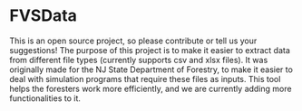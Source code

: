 # FVSData
This is an open source project, so please contribute or tell us your suggestions! The purpose of this project is to make it easier to extract data from different file types (currently supports csv and xlsx files). It was originally made for the NJ State Department of Forestry, to make it easier to deal with simulation programs that require these files as inputs. This tool helps the foresters work more efficiently, and we are currently adding more functionalities to it. 
